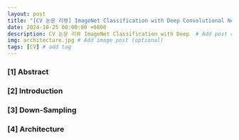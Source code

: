 ```yaml
---
layout: post
title: "[CV 논문 리뷰] ImageNet Classification with Deep Convolutional Neural Networks"
date: 2024-10-25 00:00:00 +0800
description: CV 논문 리뷰 ImageNet Classification with Deep  # Add post description (optional)
img: architecture.jpg # Add image post (optional)
tags: [CV] # add tag
---
```


### [1] Abstract

### [2] Introduction

### [3] Down-Sampling

### [4] Architecture


